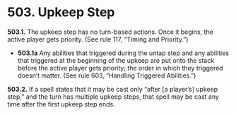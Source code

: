 # **503.** Upkeep Step

**503.1.** The upkeep step has no turn-based actions. Once it begins, the active player gets priority. (See rule 117, “Timing and Priority.”)
+ **503.1a** Any abilities that triggered during the untap step and any abilities that triggered at the beginning of the upkeep are put onto the stack before the active player gets priority; the order in which they triggered doesn’t matter. (See rule 603, “Handling Triggered Abilities.”)

**503.2.** If a spell states that it may be cast only “after [a player’s] upkeep step,” and the turn has multiple upkeep steps, that spell may be cast any time after the first upkeep step ends.
